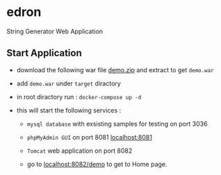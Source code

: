 # edron
String Generator Web Application

## Start Application 

- download the following war file [demo.zip](https://drive.google.com/file/d/1FfmK-IFF-qcJic7gq0zYO_LwwMTa8VPG/view?usp=share_link)  and extract to get `demo.war`

- add `demo.war` under `target` diractory
- in root diractory run : `docker-compose up -d`
- this will start the following services : 
  - `mysql database` with exsisting samples for testing on port 3036
  - `phpMyAdmin GUI` on port 8081 [localhost:8081](http://localhost:8081)
  - `Tomcat` web application on port 8082
  
  - go to [localhost:8082/demo](http://localhost:8082/demo/) to get to Home page.
